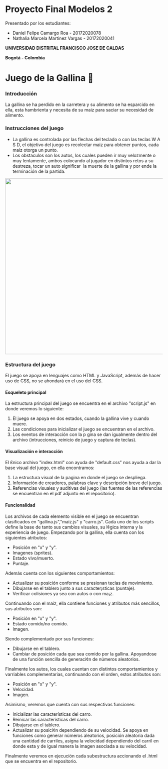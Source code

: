 # Proyecto Final Modelos 2

Presentado por los estudiantes:

  - Daniel Felipe Camargo Roa - 20172020078
  - Nathalia Marcela Martinez Vargas - 20172020041


**UNIVERSIDAD DISTRITAL FRANCISCO JOSE DE CALDAS**

**Bogotá - Colombia**

# Juego de la Gallina :chicken:
### Introducción
La gallina se ha perdido en la carretera y su alimento se ha esparcido en ella, esta hambrienta
y necesita de su maiz para saciar su necesidad de alimento.


### Instrucciones del juego
* La gallina es controlada por las flechas del teclado o con las teclas W A S D, el objetivo del juego
es recolectar maiz para obtener puntos, cada maiz otorga un punto.
* Los obstaculos son los autos, los cuales pueden ir muy velozmente o muy lentamente, ambos colocando
al jugador en distintos retos a su destreza, tocar un auto significar  la muerte de la gallina y por
ende la terminación de la partida.


<img src="https://user-images.githubusercontent.com/43209755/60149719-4b444080-979b-11e9-981c-fa76689d7db6.png" width="560">

### Estructura del juego
El juego se apoya en lenguajes como HTML y JavaScript, además de hacer uso de CSS, no se ahondará en el uso del CSS.

#### Esqueleto principal
La estructura principal del juego se encuentra en el archivo "script.js" en donde veremos lo siguiente:
1. El juego se apoya en dos estados, cuando la gallina vive y cuando muere.
2. Las condiciones para inicializar el juego se encuentran en el archivo.
3. Los eventos de interacción con la p gina se dan igualmente dentro del archivo (intrucciones, reinicio de juego y captura de teclas).

#### Visualización e interacción
El £nico archivo "index.html" con ayuda de "default.css" nos ayuda a dar la base visual del juego, en ella encontramos:
1. La estructura visual de la pagina en donde el juego se despliega.
2. Información de creadores, palabras clave y descripción breve del juego.
3. Referencias visuales y auditivas del juego (las fuentes de las referencias se encuentran en el pdf adjunto en el repositorio).

#### Funcionalidad
Los archivos de cada elemento visible en el juego se encuentran clasificados en "gallina.js","maiz.js" y "carro.js".
Cada uno de los scripts define la base de tanto sus cambios visuales, su l¢gica interna y la experiencia de juego.
Empezando por la gallina, ella cuenta con los siguientes atributos:
* Posición en "x" y "y".
* Imagenes (sprites).
* Estado vivo/muerto.
* Puntaje.


Además cuenta con los siguientes comportamientos:
* Actualizar su posición conforme se presionan teclas de movimiento.
* Dibujarse en el tablero junto a sus caracter¡sticas (puntaje).
* Verificar colisiones ya sea con autos o con ma¡z.

Continuando con el maíz, ella contiene funciones y atributos más sencillos, sus atributos son:
* Posición en "x" y "y".
* Estado comido/no comido.
* Imagen.


Siendo complementado por sus funciones:
* Dibujarse en el tablero.
* Cambiar de posición cada que sea comido por la gallina.
Apoyandose de una función sencilla de generaci¢n de números aleatorios.


Finalmente los autos, los cuales cuentan con distintos comportamientos y varriables complementarias, continuando con el orden, estos atributos son:
* Posición en "x" y "y".
* Velocidad.
* Imagen.

Asimismo, veremos que cuenta con sus respectivas funciones:
* Inicializar las características del carro.
* Reinicar las características del carro.
* Dibujarse en el tablero.
* Actualizar su posici¢n dependiendo de su velocidad.
Se apoya en funciones como generar números aleatorios, posición aleatoria dada una cantidad de carriles,
asigna la velocidad dependiendo del carril en donde esta y de igual manera la imagen asociada a su velocidad.

Finalmente veremos en ejecución cada subestructura accionando el .html que se encuentra en el repositorio.
